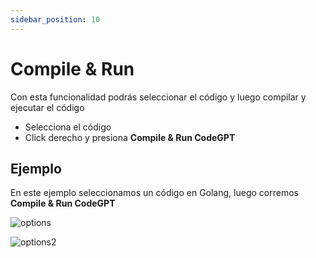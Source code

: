 ```yaml
---
sidebar_position: 10
---
```


# Compile & Run

Con esta funcionalidad podrás seleccionar el código y luego compilar y ejecutar el código

- Selecciona el código
- Click derecho y presiona **Compile & Run CodeGPT**

## Ejemplo
En este ejemplo seleccionamos un código en Golang, luego corremos **Compile & Run CodeGPT**

![options](https://user-images.githubusercontent.com/6216945/214982656-f801f92f-50fd-4ee2-a323-08a5f89de4d8.png)

![options2](https://user-images.githubusercontent.com/6216945/214982716-b16098bd-8ee5-4436-8b2f-bf1632f11009.png)
